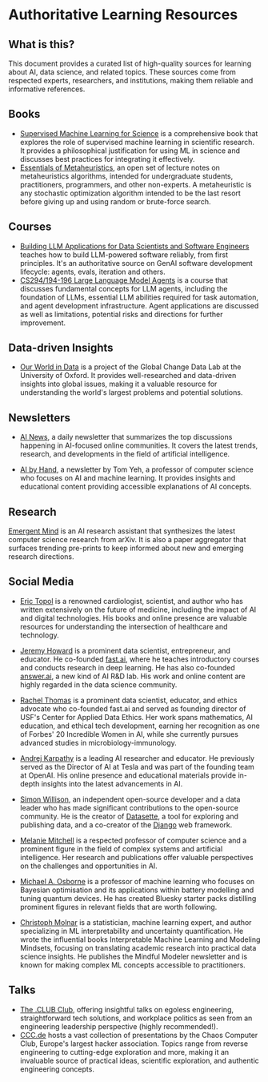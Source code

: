 # Authoritative Learning Resources

## What is this?
This document provides a curated list of high-quality sources for learning about AI, data science, and related topics. These sources come from respected experts, researchers, and institutions, making them reliable and informative references.

## Books
- [Supervised Machine Learning for Science](https://ml-science-book.com/) is a comprehensive book that explores the role of supervised machine learning in scientific research. It provides a philosophical justification for using ML in science and discusses best practices for integrating it effectively.
- [Essentials of Metaheuristics](https://cs.gmu.edu/~sean/book/metaheuristics/), an open set of lecture notes on metaheuristics algorithms, intended for undergraduate students, practitioners, programmers, and other non-experts. A metaheuristic is any stochastic optimization algorithm intended to be the last resort before giving up and using random or brute-force search.   

## Courses
- [Building LLM Applications for Data Scientists and Software Engineers](https://xcancel.com/hugobowne/status/1870978490574704812) teaches how to build LLM-powered software reliably, from first principles. It's an authoritative source on GenAI software development lifecycle: agents, evals, iteration and others.  
- [CS294/194-196 Large Language Model Agents](https://rdi.berkeley.edu/llm-agents/f24) is a course that discusses fundamental concepts for LLM agents, including the foundation of LLMs, essential LLM abilities required for task automation, and agent development infrastructure. Agent applications are discussed as well as limitations, potential risks and directions for further improvement.

## Data-driven Insights
- [Our World in Data](https://ourworldindata.org/) is a project of the Global Change Data Lab at the University of Oxford. It provides well-researched and data-driven insights into global issues, making it a valuable resource for understanding the world's largest problems and potential solutions.

## Newsletters
- [AI News](https://buttondown.com/ainews/archive/), a daily newsletter that summarizes the top discussions happening in AI-focused online communities. It covers the latest trends, research, and developments in the field of artificial intelligence.

- [AI by Hand](https://aibyhand.substack.com/), a newsletter by Tom Yeh, a professor of computer science who focuses on AI and machine learning. It provides insights and educational content providing accessible explanations of AI concepts.

## Research
[Emergent Mind](https://www.emergentmind.com/) is an AI research assistant that synthesizes the latest computer science research from arXiv. It is also a paper aggregator that surfaces trending pre-prints to keep informed about new and emerging research directions.

## Social Media
- [Eric Topol](https://bsky.app/profile/erictopol.bsky.social) is a renowned cardiologist, scientist, and author who has written extensively on the future of medicine, including the impact of AI and digital technologies. His books and online presence are valuable resources for understanding the intersection of healthcare and technology.

- [Jeremy Howard](https://bsky.app/profile/howard.fm) is a prominent data scientist, entrepreneur, and educator. He co-founded [fast.ai](https://www.fast.ai/), where he teaches introductory courses and conducts research in deep learning. He has also co-founded [answer.ai](https://www.answer.ai/), a new kind of AI R&D lab. His work and online content are highly regarded in the data science community.

- [Rachel Thomas](https://bsky.app/profile/math-rachel.bsky.social) is a prominent data scientist, educator, and ethics advocate who co-founded fast.ai and served as founding director of USF's Center for Applied Data Ethics. Her work spans mathematics, AI education, and ethical tech development, earning her recognition as one of Forbes' 20 Incredible Women in AI, while she currently pursues advanced studies in microbiology-immunology.

- [Andrej Karpathy](https://xcancel.com/karpathy) is a leading AI researcher and educator. He previously served as the Director of AI at Tesla and was part of the founding team at OpenAI. His online presence and educational materials provide in-depth insights into the latest advancements in AI.

- [Simon Willison](https://bsky.app/profile/simonwillison.net), an independent open-source developer and a data leader who has made significant contributions to the open-source community. He is the creator of [Datasette](https://simonwillison.net/2022/Mar/1/datasette/), a tool for exploring and publishing data, and a co-creator of the [Django](https://www.djangoproject.com/) web framework.

- [Melanie Mitchell](https://bsky.app/profile/melaniemitchell.bsky.social) is a respected professor of computer science and a prominent figure in the field of complex systems and artificial intelligence. Her research and publications offer valuable perspectives on the challenges and opportunities in AI.

- [Michael A. Osborne](https://bsky.app/profile/maosbot.bsky.social/post/3laix6hz42n2m) is a professor of machine learning who focuses on Bayesian optimisation and its applications within battery modelling and tuning quantum devices. He has created Bluesky starter packs distilling prominent figures in relevant fields that are worth following. 

- [Christoph Molnar](https://bsky.app/profile/christophmolnar.bsky.social) is a statistician, machine learning expert, and author specializing in ML interpretability and uncertainty quantification. He wrote the influential books Interpretable Machine Learning and Modeling Mindsets, focusing on translating academic research into practical data science insights. He publishes the Mindful Modeler newsletter and is known for making complex ML concepts accessible to practitioners.

## Talks
- [The .CLUB Club](https://dotclub.club/), offering insightful talks on egoless engineering, straightforward tech solutions, and workplace politics as seen from an engineering leadership perspective (highly recommended!).  
- [CCC.de](https://media.ccc.de/) hosts a vast collection of presentations by the Chaos Computer Club, Europe's largest hacker association. Topics range from reverse engineering to cutting-edge exploration and more, making it an invaluable source of practical ideas, scientific exploration, and authentic engineering concepts.

